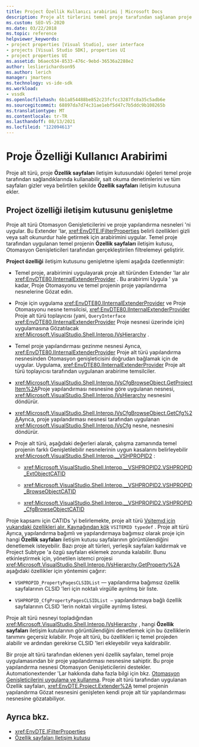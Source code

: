 ```yaml
---
title: Project Özellik Kullanıcı arabirimi | Microsoft Docs
description: Proje alt türlerini temel proje tarafından sağlanan proje özellik sayfaları iletişim kutusunu nasıl değiştirebileceğinizi öğrenin.
ms.custom: SEO-VS-2020
ms.date: 03/22/2018
ms.topic: reference
helpviewer_keywords:
- project properties [Visual Studio], user interface
- projects [Visual Studio SDK], properties UI
- project properties UI
ms.assetid: b6aec634-8533-476c-9ebd-36536a2288e2
author: leslierichardson95
ms.author: lerich
manager: jmartens
ms.technology: vs-ide-sdk
ms.workload:
- vssdk
ms.openlocfilehash: 6b1a854488be852c23fcfcc3287fc8a35c5adb6e
ms.sourcegitcommit: 68897da7d74c31ae1ebf5d47c7b5ddc9b108265b
ms.translationtype: MT
ms.contentlocale: tr-TR
ms.lasthandoff: 08/13/2021
ms.locfileid: "122094613"
---
```

# <a name="project-property-user-interface"></a>Proje Özelliği Kullanıcı Arabirimi

Proje alt türü, proje **Özellik sayfaları** iletişim kutusundaki öğeleri temel proje tarafından sağlandıklarında kullanabilir, salt okuma denetimlerini ve tüm sayfaları gizler veya belirtilen şekilde **Özellik sayfaları** iletişim kutusuna ekler.

## <a name="extending-the-project-property-dialog-box"></a>Project özelliği iletişim kutusunu genişletme

Proje alt türü Otomasyon Genişleticilerini ve proje yapılandırma nesneleri 'ni uygular. Bu Extender 'lar, <xref:EnvDTE.IFilterProperties> belirli özellikleri gizli veya salt okunurdur hale getirmek için arabirimini uygular. Temel proje tarafından uygulanan temel projenin **Özellik sayfaları** iletişim kutusu, Otomasyon Genişleticileri tarafından gerçekleştirilen filtrelemeyi geliştirir.

**Project özelliği** iletişim kutusunu genişletme işlemi aşağıda özetlenmiştir:

- Temel proje, arabirimini uygulayarak proje alt türünden Extender 'lar alır <xref:EnvDTE80.IInternalExtenderProvider> . Bu arabirimi Uygula ' ya kadar, Proje Otomasyonu ve temel projenin proje yapılandırma nesnelerine Gözat edin.

- Proje için uygulama <xref:EnvDTE80.IInternalExtenderProvider> ve Proje Otomasyonu nesne temsilcisi, <xref:EnvDTE80.IInternalExtenderProvider> Proje alt türü toplayıcısı (yani, `QueryInterface` <xref:EnvDTE80.IInternalExtenderProvider> Proje nesnesi üzerinde için) uygulamasına Gözatılacak <xref:Microsoft.VisualStudio.Shell.Interop.IVsHierarchy> .

- Temel proje yapılandırması gezinme nesnesi Ayrıca, <xref:EnvDTE80.IInternalExtenderProvider> Proje alt türü yapılandırma nesnesinden Otomasyon genişleticisini doğrudan bağlamak için de uygular. Uygulama, <xref:EnvDTE80.IInternalExtenderProvider> Proje alt türü toplayıcısı tarafından uygulanan arabirime temsilciler.

- <xref:Microsoft.VisualStudio.Shell.Interop.IVsCfgBrowseObject.GetProjectItem%2A>Proje yapılandırması nesnesine göre uygulanan nesnesi, <xref:Microsoft.VisualStudio.Shell.Interop.IVsHierarchy> nesnesini döndürür.

- <xref:Microsoft.VisualStudio.Shell.Interop.IVsCfgBrowseObject.GetCfg%2A>Ayrıca, proje yapılandırması nesnesi tarafından uygulanan <xref:Microsoft.VisualStudio.Shell.Interop.IVsCfg> nesne, nesnesini döndürür.

- Proje alt türü, aşağıdaki değerleri alarak, çalışma zamanında temel projenin farklı Genişletilebilir nesnelerinin uygun kasalarını belirleyebilir <xref:Microsoft.VisualStudio.Shell.Interop.__VSHPROPID2> :

  - <xref:Microsoft.VisualStudio.Shell.Interop.__VSHPROPID2.VSHPROPID_ExtObjectCATID>

  - <xref:Microsoft.VisualStudio.Shell.Interop.__VSHPROPID2.VSHPROPID_BrowseObjectCATID>

  - <xref:Microsoft.VisualStudio.Shell.Interop.__VSHPROPID2.VSHPROPID_CfgBrowseObjectCATID>

Proje kapsamı için CATIDs 'yi belirlemekte, proje alt türü [Vsitemıd için yukarıdaki özellikleri alır. Kaynağından kök](<xref:Microsoft.VisualStudio.VSConstants.VSITEMID#Microsoft_VisualStudio_VSConstants_VSITEMID_Root>) `VSITEMID typedef` . Proje alt türü Ayrıca, yapılandırma bağımlı ve yapılandırmaya bağımsız olarak proje için hangi **Özellik sayfaları** iletişim kutusu sayfalarının görüntülendiğini denetlemek isteyebilir. Bazı proje alt türleri, yerleşik sayfaları kaldırmak ve Project Subtype 'a özgü sayfaları eklemek zorunda kalabilir. Bunu etkinleştirmek için, yönetilen istemci projesi <xref:Microsoft.VisualStudio.Shell.Interop.IVsHierarchy.GetProperty%2A> aşağıdaki özellikler için yöntemini çağırır:

- `VSHPROPID_PropertyPagesCLSIDList` — yapılandırma bağımsız özellik sayfalarının CLSID 'leri için noktalı virgülle ayrılmış bir liste.

- `VSHPROPID_CfgPropertyPagesCLSIDList —` yapılandırmaya bağlı özellik sayfalarının CLSID 'lerin noktalı virgülle ayrılmış listesi.

Proje alt türü nesneyi topladığından <xref:Microsoft.VisualStudio.Shell.Interop.IVsHierarchy> , hangi **Özellik sayfaları** iletişim kutularının görüntülendiğini denetlemek için bu özelliklerin tanımını geçersiz kılabilir. Proje alt türü, bu özellikleri iç temel projeden alabilir ve ardından gerekirse CLSID 'leri ekleyebilir veya kaldırabilir.

Bir proje alt türü tarafından eklenen yeni özellik sayfaları, temel proje uygulamasından bir proje yapılandırması nesnesine sahiptir. Bu proje yapılandırma nesnesi Otomasyon Genişleticilerini destekler. Automationextender 'Lar hakkında daha fazla bilgi için bkz. [Otomasyon Genişleticilerini uygulama ve kullanma](/previous-versions/0y92k2w2(v=vs.140)). Proje alt türü tarafından uygulanan Özellik sayfaları, <xref:EnvDTE.Project.Extender%2A> temel projenin yapılandırma Gözat nesnesini genişleten kendi proje alt tür yapılandırması nesnesine gözatabiliyor.

## <a name="see-also"></a>Ayrıca bkz.

- <xref:EnvDTE.IFilterProperties>
- [Özellik sayfaları Iletişim kutusu](/previous-versions/visualstudio/visual-studio-2010/as5chysf(v=vs.100))